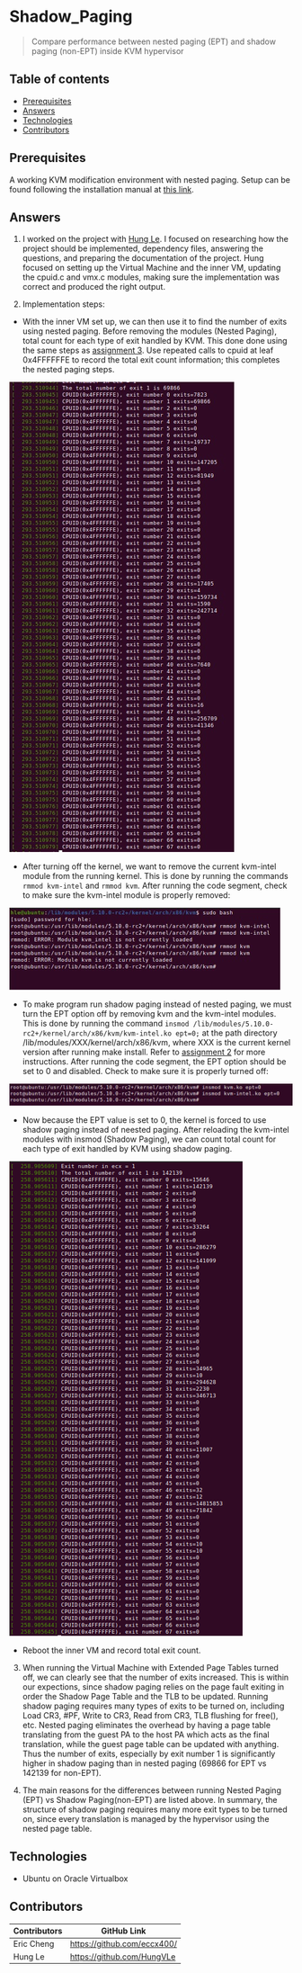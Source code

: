 # Shadow_Paging

> Compare performance between nested paging (EPT) and shadow paging (non-EPT) inside KVM hypervisor

## Table of contents
* [Prerequisites](#prerequisites)
* [Answers](#answers)
* [Technologies](#technologies)
* [Contributors](#contributors)

## Prerequisites

A working KVM modification environment with nested paging. Setup can be found following the installation manual at [this link](https://github.com/eccx400/Virtualization-Technologies/tree/master/3_Instrumentation_via_Hypercall).

## Answers

1. I worked on the project with [Hung Le](https://github.com/HungVLe). I focused on researching how the project should be implemented, dependency files, answering the questions, and preparing the documentation of the project. Hung focused on setting up the Virtual Machine and the inner VM, updating the cpuid.c and vmx.c modules, making sure the implementation was correct and produced the right output.

2. Implementation steps:
- With the inner VM set up, we can then use it to find the number of exits using nested paging. Before removing the modules (Nested Paging), total count for each type of exit handled by KVM. This done done using the same steps as [assignment 3](https://github.com/eccx400/Virtualization-Technologies/tree/master/3_Instrumentation_via_Hypercall). Use repeated calls to cpuid at leaf 0x4FFFFFFE to record the total exit count information; this completes the nested paging steps. 

![](./nested_paging.jpeg)

-  After turning off the kernel, we want to remove the current kvm-intel module from the running kernel. This is done by running the commands `rmmod kvm-intel` and `rmmod kvm`. After running the code segment, check to make sure the kvm-intel module is properly removed:

![](./rmmod.jpeg)

- To make program run shadow paging instead of nested paging, we must turn the EPT option off by removing kvm and the kvm-intel modules. This is done by running the command `insmod /lib/modules/5.10.0-rc2+/kernel/arch/x86/kvm/kvm-intel.ko ept=0;` at the path directory /lib/modules/XXX/kernel/arch/x86/kvm, where XXX is the current kernel version after running make install. Refer to [assignment 2](https://github.com/eccx400/Virtualization-Technologies/tree/master/2_KVM_Modification) for more instructions. After running the code segment, the EPT option should be set to 0 and disabled. Check to make sure it is properly turned off:

![](./insmod.jpeg)

- Now because the EPT value is set to 0, the kernel is forced to use shadow paging instead of neested paging. After reloading the kvm-intel modules with insmod (Shadow Paging), we can count total count for each type of exit handled by KVM using shadow paging.

![](./shadow_paging.png)

- Reboot the inner VM and record total exit count.
    
3. When running the Virtual Machine with Extended Page Tables turned off, we can clearly see that the number of exits increased. This is within our expections, since shadow paging relies on the page fault exiting in order the Shadow Page Table and the TLB to be updated. Running shadow paging requires many types of exits to be turned on, including Load CR3, #PF, Write to CR3, Read from CR3, TLB flushing for free(), etc.  Nested paging eliminates the overhead by having a page table translating from the guest PA to the host PA which acts as the final translation, while the guest page table can be updated with anything. Thus the number of exits, especially by exit number 1 is significantly higher in shadow paging than in nested paging (69866 for EPT vs 142139 for non-EPT).

4. The main reasons for the differences between running Nested Paging (EPT) vs Shadow Paging(non-EPT) are listed above. In summary, the structure of shadow paging requires many more exit types to be turned on, since every translation is managed by the hypervisor using the nested page table.

## Technologies
* Ubuntu on Oracle Virtualbox

## Contributors

| Contributors | GitHub Link                 |
|--------------|-----------------------------|
| Eric Cheng   | https://github.com/eccx400/ |
| Hung Le      | https://github.com/HungVLe  |
